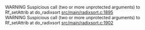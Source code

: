 WARNING Suspicious call (two or more unprotected arguments) to Rf_setAttrib at do_radixsort [src/main/radixsort.c:1895](https://github.com/wch/r-source/blob/7a2a474d5c5ca7954aa5c91be61cf2ad1d9bee62/src/main/radixsort.c/#L1895)  
WARNING Suspicious call (two or more unprotected arguments) to Rf_setAttrib at do_radixsort [src/main/radixsort.c:1902](https://github.com/wch/r-source/blob/7a2a474d5c5ca7954aa5c91be61cf2ad1d9bee62/src/main/radixsort.c/#L1902)  
